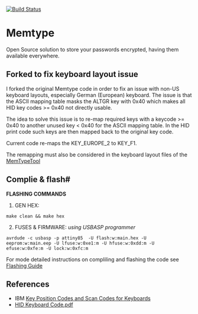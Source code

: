 [![Build Status](https://travis-ci.org/jim17/memtype.svg?branch=develop)](https://travis-ci.org/jim17/memtype)
# Memtype
Open Source solution to store your passwords encrypted, having them available everywhere.

## Forked to fix keyboard layout issue

I forked the original Memtype code in order to fix an issue with non-US keyboard layouts, especially German (European) keyboard. The issue is that the ASCII mapping table masks the ALTGR key with 0x40 which makes all HID key codes >= 0x40 not directly usable.

The idea to solve this issue is to re-map required keys with a keycode >= 0x40 to another unused key < 0x40 for the ASCII mapping table. In the HID print code such keys are then mapped back to the original key code.

Current code re-maps the KEY_EUROPE_2 to KEY_F1.

The remapping must also be considered in the keyboard layout files of the  [MemTypeTool](https://github.com/oyzzo/MemTypeTool)



## Complie & flash#

**FLASHING COMMANDS**

1. GEN HEX: 

```
make clean && make hex
```

2. FUSES & FIRMWARE: *using USBASP programmer*

```
avrdude -c usbasp -p attiny85  -U flash:w:main.hex -U eeprom:w:main.eep -U lfuse:w:0xe1:m -U hfuse:w:0xdd:m -U efuse:w:0xfe:m -U lock:w:0xfc:m 
```

For mode detailed instructions on compliling and flashing the code see [Flashing Guide](https://github.com/palto42/memtype/blob/master/documents/flashing_guide.pdf)



## References

* IBM [Key Position Codes and Scan Codes for Keyboards](https://www.ibm.com/support/knowledgecenter/en/ssw_aix_61/com.ibm.aix.keyboardtechref/doc/kybdtech/Key.htm)
* [HID Keyboard Code.pdf](http://www.siongboon.com/projects/2007-12-08_ascii_code/HID%20keyboard%20code.pdf)